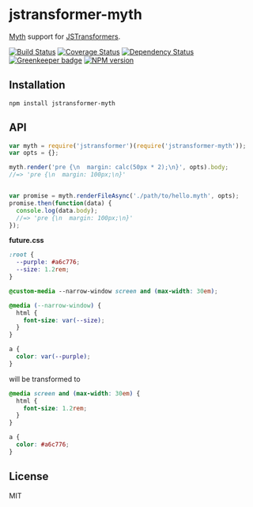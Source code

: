 # jstransformer-myth

[Myth](http://npm.im/myth) support for [JSTransformers](http://github.com/jstransformers).

[![Build Status](https://img.shields.io/travis/jstransformers/jstransformer-myth/master.svg)](https://travis-ci.org/jstransformers/jstransformer-myth)
[![Coverage Status](https://img.shields.io/codecov/c/github/jstransformers/jstransformer-myth/master.svg)](https://codecov.io/gh/jstransformers/jstransformer-myth)
[![Dependency Status](https://img.shields.io/david/jstransformers/jstransformer-myth/master.svg)](http://david-dm.org/jstransformers/jstransformer-myth)
[![Greenkeeper badge](https://badges.greenkeeper.io/jstransformers/jstransformer-myth.svg)](https://greenkeeper.io/)
[![NPM version](https://img.shields.io/npm/v/jstransformer-myth.svg)](https://www.npmjs.org/package/jstransformer-myth)

## Installation

    npm install jstransformer-myth

## API

```js
var myth = require('jstransformer')(require('jstransformer-myth'));
var opts = {};

myth.render('pre {\n  margin: calc(50px * 2);\n}', opts).body;
//=> 'pre {\n  margin: 100px;\n}'


var promise = myth.renderFileAsync('./path/to/hello.myth', opts);
promise.then(function(data) {
  console.log(data.body);
  //=> 'pre {\n  margin: 100px;\n}'
});
```

**future.css**

```css
:root {
  --purple: #a6c776;
  --size: 1.2rem;
}

@custom-media --narrow-window screen and (max-width: 30em);

@media (--narrow-window) {
  html {
    font-size: var(--size);
  }
}

a {
  color: var(--purple);
}
```

will be transformed to

```css
@media screen and (max-width: 30em) {
  html {
    font-size: 1.2rem;
  }
}

a {
  color: #a6c776;
}
```

## License

MIT
